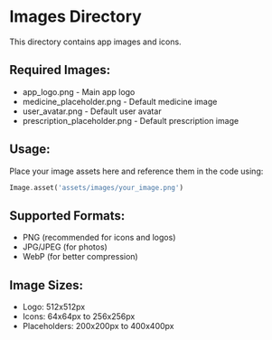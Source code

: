 # Images Directory

This directory contains app images and icons.

## Required Images:
- app_logo.png - Main app logo
- medicine_placeholder.png - Default medicine image
- user_avatar.png - Default user avatar
- prescription_placeholder.png - Default prescription image

## Usage:
Place your image assets here and reference them in the code using:
```dart
Image.asset('assets/images/your_image.png')
```

## Supported Formats:
- PNG (recommended for icons and logos)
- JPG/JPEG (for photos)
- WebP (for better compression)

## Image Sizes:
- Logo: 512x512px
- Icons: 64x64px to 256x256px
- Placeholders: 200x200px to 400x400px
